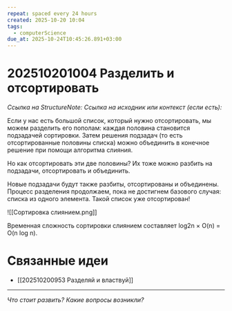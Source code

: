 ```yaml
---
repeat: spaced every 24 hours
created: 2025-10-20 10:04
tags:
  - computerScience
due_at: 2025-10-24T10:45:26.891+03:00
---
```

# 202510201004 Разделить и отсортировать

*Ссылка на StructureNote:*
*Ссылка на исходник или контекст (если есть):*

Если у нас есть большой список, который нужно отсортировать, мы можем разделить его пополам: каждая половина становится подзадачей сортировки. Затем решения подзадач (то есть отсортированные половины списка) можно объединить в конечное решение при помощи алгоритма слияния.

Но как отсортировать эти две половины? Их тоже можно разбить на подзадачи, отсортировать и объединить.

Новые подзадачи будут также разбиты, отсортированы и объединены. Процесс разделения продолжаем, пока не достигнем базового случая: списка из одного элемента. Такой список уже отсортирован!

![[Сортировка слиянием.png]]

Временная сложность сортировки слиянием составляет log2n × O(n) = O(n log n).

# Связанные идеи

- [[202510200953 Разделяй и властвуй]]

---

*Что стоит развить? Какие вопросы возникли?*

